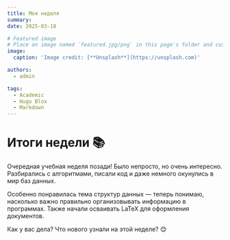 ```yaml
---
title: Моя неделя
summary: 
date: 2025-03-18

# Featured image
# Place an image named `featured.jpg/png` in this page's folder and customize its options here.
image:
  caption: 'Image credit: [**Unsplash**](https://unsplash.com)'

authors:
  - admin

tags:
  - Academic
  - Hugo Blox
  - Markdown
---
```


# Итоги недели 📚

Очередная учебная неделя позади! Было непросто, но очень интересно. Разбирались с алгоритмами, писали код и даже немного окунулись в мир баз данных. 

Особенно понравилась тема структур данных — теперь понимаю, насколько важно правильно организовывать информацию в программах. Также начали осваивать LaTeX для оформления документов. 

Как у вас дела? Что нового узнали на этой неделе? 😊


